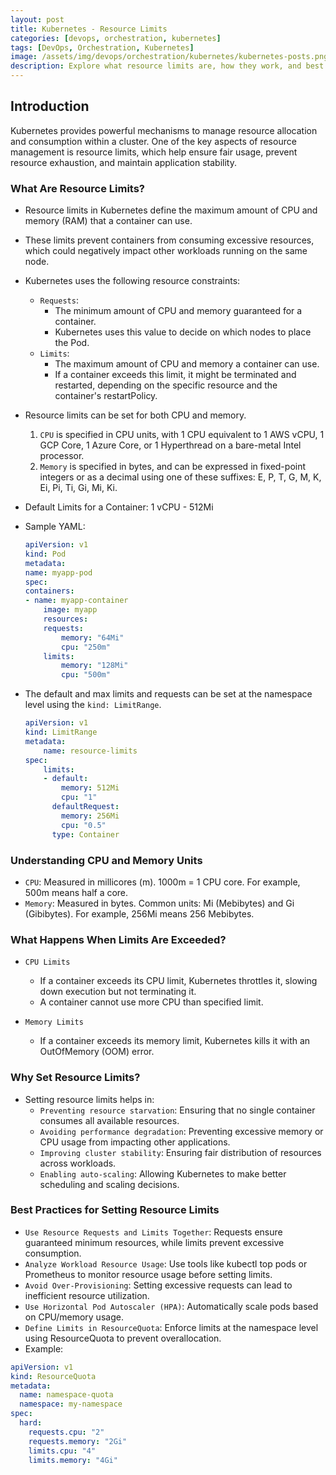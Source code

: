 ```yaml
---
layout: post
title: Kubernetes - Resource Limits
categories: [devops, orchestration, kubernetes]
tags: [DevOps, Orchestration, Kubernetes]
image: /assets/img/devops/orchestration/kubernetes/kubernetes-posts.png
description: Explore what resource limits are, how they work, and best practices for configuring them.
---
```


## Introduction

Kubernetes provides powerful mechanisms to manage resource allocation and consumption within a cluster. One of the key aspects of resource management is resource limits, which help ensure fair usage, prevent resource exhaustion, and maintain application stability.

### What Are Resource Limits?

- Resource limits in Kubernetes define the maximum amount of CPU and memory (RAM) that a container can use.
- These limits prevent containers from consuming excessive resources, which could negatively impact other workloads running on the same node.
- Kubernetes uses the following resource constraints:
  - `Requests`:
    - The minimum amount of CPU and memory guaranteed for a container.
    - Kubernetes uses this value to decide on which nodes to place the Pod.
  - `Limits`:
    - The maximum amount of CPU and memory a container can use.
    - If a container exceeds this limit, it might be terminated and restarted, depending on the specific resource and the container's restartPolicy.

- Resource limits can be set for both CPU and memory.
    1. `CPU` is specified in CPU units, with 1 CPU equivalent to 1 AWS vCPU, 1 GCP Core, 1 Azure Core, or 1 Hyperthread on a bare-metal Intel processor.
    2. `Memory` is specified in bytes, and can be expressed in fixed-point integers or as a decimal using one of these suffixes: E, P, T, G, M, K, Ei, Pi, Ti, Gi, Mi, Ki.

- Default Limits for a Container: 1 vCPU - 512Mi

- Sample YAML:

    ```yaml
    apiVersion: v1
    kind: Pod
    metadata:
    name: myapp-pod
    spec:
    containers:
    - name: myapp-container
        image: myapp
        resources:
        requests:
            memory: "64Mi"
            cpu: "250m"
        limits:
            memory: "128Mi"
            cpu: "500m"
    ```

- The default and max limits and requests can be set at the namespace level using the `kind: LimitRange`.

    ```yaml
    apiVersion: v1
    kind: LimitRange
    metadata:
        name: resource-limits
    spec:
        limits:
        - default:
            memory: 512Mi
            cpu: "1"
          defaultRequest:
            memory: 256Mi
            cpu: "0.5"
          type: Container
    ```

### Understanding CPU and Memory Units

- `CPU`: Measured in millicores (m). 1000m = 1 CPU core. For example, 500m means half a core.
- `Memory`: Measured in bytes. Common units: Mi (Mebibytes) and Gi (Gibibytes). For example, 256Mi means 256 Mebibytes.

### What Happens When Limits Are Exceeded?

- `CPU Limits`
  - If a container exceeds its CPU limit, Kubernetes throttles it, slowing down execution but not terminating it.
  - A container cannot use more CPU than specified limit.

- `Memory Limits`
  - If a container exceeds its memory limit, Kubernetes kills it with an OutOfMemory (OOM) error.

### Why Set Resource Limits?

- Setting resource limits helps in:
  - `Preventing resource starvation`: Ensuring that no single container consumes all available resources.
  - `Avoiding performance degradation`: Preventing excessive memory or CPU usage from impacting other applications.
  - `Improving cluster stability`: Ensuring fair distribution of resources across workloads.
  - `Enabling auto-scaling`: Allowing Kubernetes to make better scheduling and scaling decisions.

### Best Practices for Setting Resource Limits

- `Use Resource Requests and Limits Together`: Requests ensure guaranteed minimum resources, while limits prevent excessive consumption.
- `Analyze Workload Resource Usage`: Use tools like kubectl top pods or Prometheus to monitor resource usage before setting limits.
- `Avoid Over-Provisioning`: Setting excessive requests can lead to inefficient resource utilization.
- `Use Horizontal Pod Autoscaler (HPA)`: Automatically scale pods based on CPU/memory usage.
- `Define Limits in ResourceQuota`: Enforce limits at the namespace level using ResourceQuota to prevent overallocation.
- Example:

```yaml
apiVersion: v1
kind: ResourceQuota
metadata:
  name: namespace-quota
  namespace: my-namespace
spec:
  hard:
    requests.cpu: "2"
    requests.memory: "2Gi"
    limits.cpu: "4"
    limits.memory: "4Gi"
```
